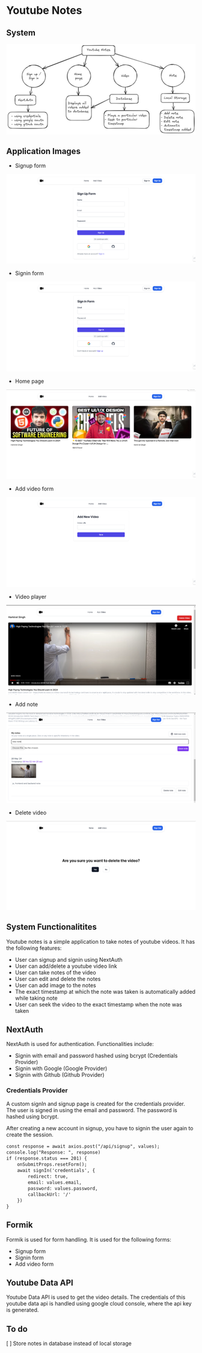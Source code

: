 # Youtube Notes

## System

![System image](/readmeImages/system.png)

## Application Images

- Signup form

![Signup image](/readmeImages/signup.png)

- Signin form

![Signin image](/readmeImages/signin.png)

- Home page

![Home image](/readmeImages/home.png)

- Add video form

![Add video image](/readmeImages/addVideo.png)

- Video player

![Video player image](/readmeImages/videoPlayer.png)

- Add note

![Add note image](/readmeImages/addNote.png)

- Delete video

![Delete video image](/readmeImages/deleteVideo.png)

## System Functionalitites

Youtube notes is a simple application to take notes of youtube videos. It has the following features:

- User can signup and signin using NextAuth
- User can add/delete a youtube video link
- User can take notes of the video
- User can edit and delete the notes
- User can add image to the notes
- The exact timestamp at which the note was taken is automatically added while taking note
- User can seek the video to the exact timestamp when the note was taken

## NextAuth

NextAuth is used for authentication. Functionalities include:

- Signin with email and password hashed using bcrypt (Credentials Provider)
- Signin with Google (Google Provider)
- Signin with Github (Github Provider)

### Credentials Provider

A custom signIn and signup page is created for the credentials provider. The user is signed in using the email and password. The password is hashed using bcrypt.

After creating a new account in signup, you have to signin the user again to create the session.

```tsx
const response = await axios.post("/api/signup", values);
console.log("Response: ", response)
if (response.status === 201) {
    onSubmitProps.resetForm();
    await signIn('credentials', {
        redirect: true,
        email: values.email,
        password: values.password,
        callbackUrl: '/'
    })
}
```

## Formik

Formik is used for form handling. It is used for the following forms:

- Signup form
- Signin form
- Add video form

## Youtube Data API

Youtube Data API is used to get the video details. The credentials of this youtube data api is handled using google cloud console, where the api key is generated.

## To do

[ ] Store notes in database instead of local storage